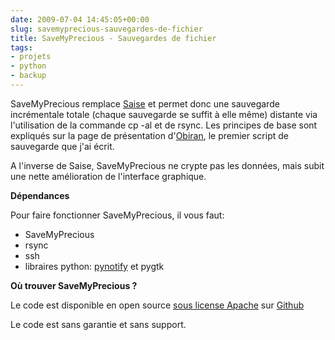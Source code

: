 ```yaml
---
date: 2009-07-04 14:45:05+00:00
slug: savemyprecious-sauvegardes-de-fichier
title: SaveMyPrecious - Sauvegardes de fichier
tags:
- projets
- python
- backup
---
```


SaveMyPrecious remplace [Saise](/2008/09/saise-sauvegarde-incrementale-securisee/) et permet donc une sauvegarde incrémentale totale (chaque sauvegarde se suffit à elle même) distante via l'utilisation de la commande cp -al et de rsync. Les principes de base sont expliqués sur la page de présentation d'[Obiran](/2008/05/obiran-outil-de-backup-incremental-en-ruby/), le premier script de sauvegarde que j'ai écrit.

A l'inverse de Saise, SaveMyPrecious ne crypte pas les données, mais subit une nette amélioration de l'interface graphique.

**Dépendances**

Pour faire fonctionner SaveMyPrecious, il vous faut:
	
  * SaveMyPrecious
  * rsync
  * ssh
  * libraires python: [pynotify](http://roscidus.com/desktop/node/336) et pygtk


**Où trouver SaveMyPrecious ?**

Le code est disponible en open source [sous license Apache](http://fr.wikipedia.org/wiki/Licence_Apache) sur [Github](https://github.com/jraigneau/SaveMyPrecious)

Le code est sans garantie et sans support.
